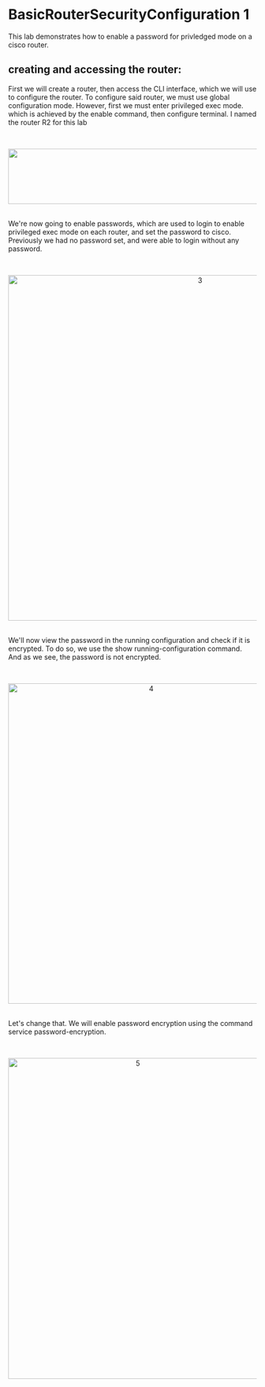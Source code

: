 # BasicRouterSecurityConfiguration 1
This lab demonstrates how to enable a password for privledged mode on a cisco router. 









<h2>creating and accessing the router:</h2>

First we will create a router, then access the CLI interface, which we will use to configure the router. To configure said router, we must use global configuration mode. However, first we must enter privileged exec mode. which is achieved by the enable command, then configure terminal. I named the router R2 for this lab





  <br/> 
<p align="center">
<img width="1100" height="112" alt="2" src="https://github.com/user-attachments/assets/6c0f6f58-8477-4801-b163-f570f69716d9" />
<br />
<br />
<p align="center">

  
 We're now going to enable passwords, which are used to login to enable privileged exec mode on each router, and set the password to cisco. Previously we had no password set, and were able to login without any password.

<br/> 
<p align="center">
<img width="762" height="700" alt="3" src="https://github.com/user-attachments/assets/a2a348c7-993c-4ab4-8255-eb62aaab2f21" />
<br />
<br />
<p align="center">
  
We'll now view the password in the running configuration and check if it is encrypted. To do so, we use the show running-configuration command. And as we see, the password is not encrypted. 

<br/> 
<p align="center">
<img width="564" height="649" alt="4" src="https://github.com/user-attachments/assets/ab7320a5-ffd9-4874-be81-cb79d8397a03" />
<br />
<br />
<p align="center">
  
  Let's change that. We will enable password encryption using the command service password-encryption.

<br/> 
<p align="center">
<img width="510" height="650" alt="5" src="https://github.com/user-attachments/assets/303163d8-8a09-462b-8ade-94ff438aaaaa" />
<br />
<br />
<p align="center">
  

